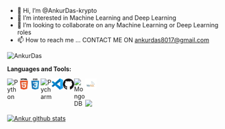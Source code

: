 - 👋 Hi, I’m @AnkurDas-krypto
- 👀 I’m interested in Machine Learning and Deep Learning
- 💞️ I’m looking to collaborate on any Machine Learning or Deep Learning roles
- 📫 How to reach me ...   CONTACT ME ON ankurdas8017@gmail.com

<!---
AnkurDas-krypto/AnkurDas-krypto is a ✨ special ✨ repository because its `README.md` (this file) appears on your GitHub profile.
You can click the Preview link to take a look at your changes.
--->

<p align="left"> <img src="https://komarev.com/ghpvc/?username=AnkurDas&label=Views&color=blueviolet&style=plastic" alt="AnkurDas" /> </p>


**Languages and Tools:**  

<img align="left" alt="Python" title="Pyhton" width="26px" src="https://img.icons8.com/color/48/000000/python.png" />

<img align="left" alt="HTML5" title="HTML5" width="26px" src="https://raw.githubusercontent.com/github/explore/80688e429a7d4ef2fca1e82350fe8e3517d3494d/topics/html/html.png" />

<img align="left" alt="CSS3" title="CSS3" width="26px" src="https://raw.githubusercontent.com/github/explore/80688e429a7d4ef2fca1e82350fe8e3517d3494d/topics/css/css.png" />

<img align="left" alt="Pycharm" title="Pycharm" width="26px" src="https://blog.jetbrains.com/wp-content/uploads/2015/12/pycharm-PyCharm_400x400_Twitter_logo_white.png" />

<img align="left" alt="Visual Studio Code" title="Visual Studio Code" width="26px" src="https://raw.githubusercontent.com/github/explore/80688e429a7d4ef2fca1e82350fe8e3517d3494d/topics/visual-studio-code/visual-studio-code.png" />

<img align="left" alt="GitHub" title="Github" width="26px" src="https://raw.githubusercontent.com/github/explore/78df643247d429f6cc873026c0622819ad797942/topics/github/github.png" />

<img align="left" alt="MongoDB" title="MongoDB" width="26px" src="https://img.icons8.com/color/452/mongodb.png" />

<img align="left" alt="MySQL" title="MySQL" width="26px" src="https://raw.githubusercontent.com/github/explore/80688e429a7d4ef2fca1e82350fe8e3517d3494d/topics/mysql/mysql.png" />

<br><br>

<a href="https://github.com/AnkurDas-krypto/">
  <img align="center" src="https://github-readme-stats.vercel.app/api/top-langs/?username=AnkurDas-krypto&theme=great-gatsby&layout=compact&langs_count=10" />
</a>
</br></br>
<a href="(https://github.com/AnkurDas-krypto/)">
 <img align="center" src="https://github-readme-stats.vercel.app/api?username=AnkurDas-krypto&show_icons=true&theme=great-gatsby&line_height=27" alt="Ankur github stats"/>
</a>

<!-- a normal html comment -->
<br/>
<br/>
